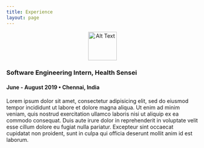 ```yaml
---
title: Experience
layout: page
---
```


<div class="side-by-side">

<div class="toleft">
    <div align = "center">
        <img class="image" src="https://koppl.in/indigo/assets/images/profile.jpg" height = "75" width = "75" alt="Alt Text">
    </div>
    </div>
<div class="toright">
        <h3>Software Engineering Intern, Health Sensei</h3>
        <h4>June - August 2019 • Chennai, India</h4>
        <p>Lorem ipsum dolor sit amet, consectetur adipisicing elit, sed do eiusmod tempor incididunt ut labore et dolore magna aliqua. Ut enim ad minim veniam, quis nostrud exercitation ullamco laboris nisi ut aliquip ex ea commodo consequat. Duis aute irure dolor in reprehenderit in voluptate velit esse cillum dolore eu fugiat nulla pariatur. Excepteur sint occaecat cupidatat non proident, sunt in culpa qui officia deserunt mollit anim id est laborum.</p>
    </div>
    

    
</div>